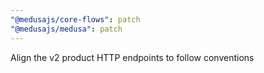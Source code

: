```yaml
---
"@medusajs/core-flows": patch
"@medusajs/medusa": patch
---
```


Align the v2 product HTTP endpoints to follow conventions
